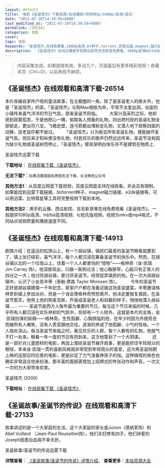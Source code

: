 ```yaml
---
layout: default
title: '电影《圣诞怪杰》下载资源/在线播放/视频地址/1080p/高清/蓝光'
date: "2021-07-10T14:39:56+0800"
last_modified_at: "2021-07-10T14:39:56+0800"
permalink: /26514/
categories: 电影
cover:
tags: 电影
keywords: '圣诞怪杰,在线免费看,1080p高清,bt种子,torrent,百度云盘,magnet,磁力链,迅雷下载资源'
description: '《圣诞怪杰》在线云播放手机西瓜影院吉吉影音免费看，1080p高清bd/hd未删减完整版和tc抢先枪版，mkv/mp4格式，附带bt/torrent种子、magnet/磁力链、百度云盘、网盘资源迅雷下载链接'
---
```


>内容采集生成，如果链接失效，多试几个，页面最后有更多精彩视频！收藏本页（Ctrl+D)，以后再找不麻烦。


## 《圣诞怪杰》在线观看和高清下载-26514

本片改编自家传户晓的童话故事，在北极圈的一角，除了是圣诞老人的故乡外，也是「圣诞怪杰」的家。「圣诞怪杰」与狗Max相依为命，平常不太爱出洞。谷底的小镇传来喜气洋洋的节日气氛，原来圣诞节将临。 　　大家兴高采烈之际，他却感到寂寞孤苦，于是他把心一横，偷取各人预备的礼物，四出把村民的圣诞礼物全部偷走，更出尽八宝，飞檐走壁，连弓箭都出埋射走礼物，又潜入地下观察四面的动静，连老鼠仔都不放过。 　　「圣诞怪杰」以为偷去所有圣诞礼物，便能破坏圣诞气氛，但后来才知纵使没有礼物，村民欢乐的歌声仍然远远传来，圣诞节没有因为缺少礼物或圣诞树而停止，「圣诞怪杰」便渐渐明白快乐并不是建筑在物质上.


圣诞怪杰迅雷下载

**下载地址**： [在线观看下载 《圣诞怪杰》](https://www.993dy.com//vod-detail-id-21699.html) 


**无法下载?**：`如果迅雷因版权原因无法下载，关注微信公众号 `

**其他方法1**：从百度云网盘下载视频，百度云网盘支持在线观看，非会员有限制，如果能找到迅雷下载链接、bt/torrent种子、magnet磁力链接、e2dk链接等，可以用迅雷、比特彗星等工具将完整视频下载到本地。

**其他方法2**：用手机云播、西瓜影院、吉吉影音等在线免费观看《圣诞怪杰》，一般提供1080p高清、hd/bd高清视频、tc抢先版视频，视频为mkv或mp4格式，不同站点视频质量和播放速度不同。


## 《圣诞怪杰》在线观看和高清下载-14913

剧情介绍：在遥远的松饼山上，有一个胡谷镇，镇民们最爱的圣诞节眼看就要到了，镇上张灯结彩，喜气洋洋，每个人都沉浸在筹备圣诞节的快乐中。然而，在胡谷镇以北的一个垃圾山上，住着一个人人都害怕的“怪物”——格林奇（金·凯瑞 Jim Carrey 饰）。他深居简出，只跟一条狗过活；他心胸狭窄，心脏只有正常人的四分之一大；他讨厌胡谷镇，更讨厌圣诞节。经常捉弄镇民的他，在一次大闹胡谷镇中，认识了小女孩辛蒂（泰勒·摩森 Taylor Momsen 饰）。  　　今年的圣诞节正好是胡谷镇建镇一千年纪念，家家户户都在准备迎接这场圣诞盛宴。辛蒂邀请格林奇到镇上参加派对，但是一个误会使格林奇愤怒离开。他决定要报复镇民，在圣诞节那天，他带上他的狗麦克斯，乔装成圣诞老人和驯鹿的样子，悄悄地潜入胡谷镇…… ----- 圣诞节是西方人每年最为重要的节日，每当这个节日来临的时候，几乎所有人都沉浸在欢乐祥和的气氛中，但却有一个人除外，这就是本片的主角，金·凯瑞扮演的妖精——格林奇。生性孤僻、心胸狭隘的他，在年少时因为外貌奇丑而被所有人嘲笑，没有人愿意跟他交往，逐渐的养成了他孤僻、小气的性格，一个人独处深山。每当圣诞节来临之时，看见欢乐的人群，每个人都有的礼物，他就气不打一处来。眼看一年一度的节日有将到来，这次他策划了一个大阴谋。        还是一部针对儿童题材的电影，再加上围绕圣诞节展开故事，更是能抓住年轻观众的眼球，本来金·凯瑞一贯的喜剧风格就非常受到年轻观众的喜爱，这次再圣诞档期上映的这部应时应景的电影，更是卯足了力气准备挣孩子的钱。这种搞怪的角色也确实非常适合他来扮演，那丰富的面部表情加上招牌式的夸张动作和声音，一次又一次的为大家带来欢笑。


圣诞怪杰 (2000)

**下载地址**： [在线观看下载 《圣诞怪杰》](https://www.btbtdy.me/btdy/dy4920.html) 


## 《圣诞故事/圣诞节的传说》在线观看和高清下载-27133

故事讲述的是一个大家庭的生活。这个大家庭的家长是Junon（德纳芙饰）和Abel Vuillard （Jean-Paul Roussillon饰），他们夫妇育有四子。他们钟爱的Joseph因患白血病不幸夭折。


圣诞故事/圣诞节的传说迅雷下载

**详情查看**： [《圣诞故事/圣诞节的传说》详情介绍](/movie/27133/)， **查看更多**：[本站资源大全](/movie/t/all/)

